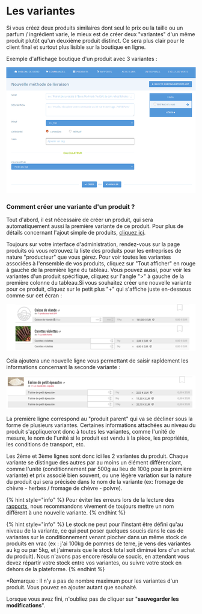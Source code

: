 # Les variantes

Si vous créez deux produits similaires dont seul le prix ou la taille ou un parfum / ingrédient varie, le mieux est de créer deux "variantes" d'un même produit plutôt qu'un deuxième produit distinct. Ce sera plus clair pour le client final et surtout plus lisible sur la boutique en ligne.

Exemple d'affichage boutique d'un produit avec 3 variantes :

![](../../.gitbook/assets/image%20%2813%29.png)

### Comment créer une variante d'un produit ?

Tout d'abord, il est nécessaire de créer un produit, qui sera automatiquement aussi la première variante de ce produit. Pour plus de détails concernant l'ajout simple de produits, [cliquez ici](produits.md).

Toujours sur votre interface d'administration, rendez-vous sur la page produits où vous retrouvez la liste des produits pour les entreprises de nature "producteur" que vous gérez. Pour voir toutes les variantes associées à l'ensemble de vos produits, cliquez sur "Tout afficher" en rouge à gauche de la première ligne du tableau. Vous pouvez aussi, pour voir les variantes d'un produit spécifique, cliquez sur l'angle "&gt;" à gauche de la première colonne du tableau.Si vous souhaitez créer une nouvelle variante pour ce produit, cliquez sur le petit plus "+" qui s'affiche juste en-dessous comme sur cet écran :

![](../../.gitbook/assets/image%20%2862%29.png)

Cela ajoutera une nouvelle ligne vous permettant de saisir rapîdement les informations concernant la seconde variante :

![](../../.gitbook/assets/image%20%2892%29.png)

La première ligne correspond au "produit parent" qui va se décliner sous la forme de plusieurs variantes. Certaines informations attachées au niveau du produit s'appliqueront donc à toutes les variantes, comme l'unité de mesure, le nom de l'unité si le produit est vendu à la pièce, les propriétés, les conditions de transport, etc.

Les 2ème et 3ème lignes sont donc ici les 2 variantes du produit.  Chaque variante se distingue des autres par au moins un élément différenciant, comme l'unité \(conditionnement par 500g au lieu de 100g pour la première variante\) et prix associé bien souvent, ou une légère variation sur la nature du produit qui sera précisée dans le nom de la variante \(ex: fromage de chèvre - herbes / fromage de chèvre - poivre\).

{% hint style="info" %}
Pour éviter les erreurs lors de la lecture des [rapports](../rapports.md), nous recommandons vivement de toujours mettre un nom différent à une nouvelle variante.
{% endhint %}

{% hint style="info" %}
Le stock ne peut pour l'instant être défini qu'au niveau de la variante, ce qui peut poser quelques soucis dans le cas de variantes sur le conditionnement venant piocher dans un même stock de produits en vrac \(ex : j'ai 100kg de pommes de terre, je vens des variantes au kg ou par 5kg, et j'aimerais que le stock total soit diminué lors d'un achat du produit\). Nous n'avons pas encore résolu ce soucis, en attendant vous devez répartir votre stock entre vos variantes, ou suivre votre stock en dehors de la plateforme.
{% endhint %}

\*Remarque : Il n'y a pas de nombre maximum pour les variantes d'un produit. Vous pouvez en ajouter autant que souhaité.

Lorsque vous avez fini, n'oubliez pas de cliquer sur "**sauvegarder les modifications**".





